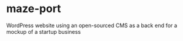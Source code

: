 # maze-port
WordPress website using an open-sourced CMS as a back end for a mockup of a startup business
